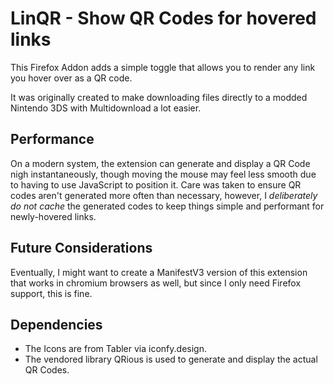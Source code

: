 # LinQR - Show QR Codes for hovered links
This Firefox Addon adds a simple toggle that allows you to render any link you hover over as a QR code.

It was originally created to make downloading files directly to a modded Nintendo 3DS with Multidownload a lot easier.

## Performance
On a modern system, the extension can generate and display a QR Code nigh instantaneously, though moving the mouse may feel less smooth due to having to use JavaScript to position it. Care was taken to ensure QR codes aren't generated more often than necessary, however, I *deliberately do not cache* the generated codes to keep things simple and performant for newly-hovered links.

## Future Considerations
Eventually, I might want to create a ManifestV3 version of this extension that works in chromium browsers as well, but since I only need Firefox support, this is fine.

## Dependencies
- The Icons are from Tabler via iconfy.design.
- The vendored library QRious is used to generate and display the actual QR Codes.